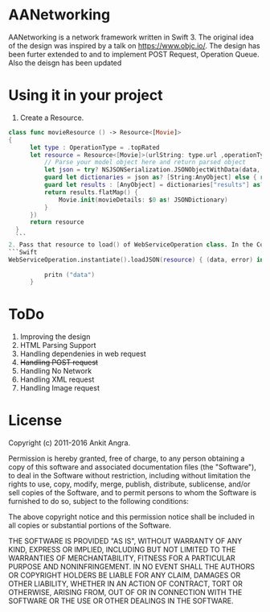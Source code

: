 # AANetworking

AANetworking is a network framework written in Swift 3. The original idea of the design was inspired by a talk on https://www.objc.io/. The design has been furter extended to and to implement POST Request, Operation Queue. Also the deisgn has been updated 

# Using it in your project
1. Create a Resource.
    
  ```Swift
  class func movieResource () -> Resource<[Movie]> 
  {
        let type : OperationType = .topRated
        let resource = Resource<[Movie]>(urlString: type.url ,operationType : type, parse: { data in
            // Parse your model object here and return parsed object
            let json = try? NSJSONSerialization.JSONObjectWithData(data, options: [])
            guard let dictionaries = json as? [String:AnyObject] else { return nil }
            guard let results : [AnyObject] = dictionaries["results"] as? [AnyObject] else { return nil }
            return results.flatMap() {
                Movie.init(movieDetails: $0 as! JSONDictionary)
            }
        })
        return resource
    }
    ```
2. Pass that resource to load() of WebServiceOperation class. In the Completion Handler you will either get data or error.
  ```Swift
  WebServiceOperation.instantiate().loadJSON(resource) { (data, error) in
            
            pritn ("data")
        }
  ```
# ToDo
1. Improving the design
2. HTML Parsing Support
3. Handling dependenies in web request
4. <del> Handling POST request </del>
5. Handling No Network
6. Handling XML request
7. Handling Image request


# License


Copyright (c) 2011-2016 Ankit Angra.

Permission is hereby granted, free of charge, to any person obtaining a copy of this software and associated documentation files (the "Software"), to deal in the Software without restriction, including without limitation the rights to use, copy, modify, merge, publish, distribute, sublicense, and/or sell copies of the Software, and to permit persons to whom the Software is furnished to do so, subject to the following conditions:

The above copyright notice and this permission notice shall be included in all copies or substantial portions of the Software.

THE SOFTWARE IS PROVIDED "AS IS", WITHOUT WARRANTY OF ANY KIND, EXPRESS OR IMPLIED, INCLUDING BUT NOT LIMITED TO THE WARRANTIES OF MERCHANTABILITY, FITNESS FOR A PARTICULAR PURPOSE AND NONINFRINGEMENT. IN NO EVENT SHALL THE AUTHORS OR COPYRIGHT HOLDERS BE LIABLE FOR ANY CLAIM, DAMAGES OR OTHER LIABILITY, WHETHER IN AN ACTION OF CONTRACT, TORT OR OTHERWISE, ARISING FROM, OUT OF OR IN CONNECTION WITH THE SOFTWARE OR THE USE OR OTHER DEALINGS IN THE SOFTWARE.





